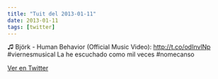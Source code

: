 ```yaml
---
title: "Tuit del 2013-01-11"
date: 2013-01-11
tags: [twitter]
---
```


♫ Björk - Human Behavior (Official Music Video): http://t.co/odInvlNp #viernesmusical La he escuchado como mil veces #nomecanso



[Ver en Twitter](https://twitter.com/i/web/status/289664621730750464)
